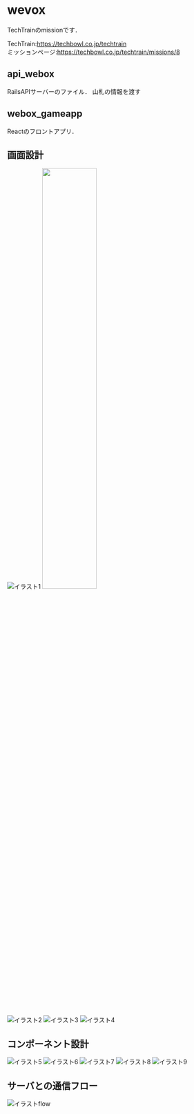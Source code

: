# wevox
TechTrainのmissionです．

TechTrain:https://techbowl.co.jp/techtrain  
ミッションページ:https://techbowl.co.jp/techtrain/missions/8

## api_webox
RailsAPIサーバーのファイル．
山札の情報を渡す

## webox_gameapp
Reactのフロントアプリ．

## 画面設計
![イラスト1](https://user-images.githubusercontent.com/38938327/94405949-3d564a00-01ac-11eb-9e17-e34d28ac12e5.png)
<img src="https://user-images.githubusercontent.com/38938327/94405949-3d564a00-01ac-11eb-9e17-e34d28ac12e5.png" width=50%>

![イラスト2](https://user-images.githubusercontent.com/38938327/94406086-75f62380-01ac-11eb-9e77-011088df279b.png)
![イラスト3](https://user-images.githubusercontent.com/38938327/94406093-78f11400-01ac-11eb-98ec-66aa90a6f710.png)
![イラスト4](https://user-images.githubusercontent.com/38938327/94406099-7b536e00-01ac-11eb-9bee-9e9e4ffccc5b.png)
## コンポーネント設計
![イラスト5](https://user-images.githubusercontent.com/38938327/94406102-7bec0480-01ac-11eb-887a-4b7ac7777931.png)
![イラスト6](https://user-images.githubusercontent.com/38938327/94406105-7d1d3180-01ac-11eb-8a41-ca73a8013e07.png)
![イラスト7](https://user-images.githubusercontent.com/38938327/94406107-7d1d3180-01ac-11eb-913a-8ceb6a66eb2b.png)
![イラスト8](https://user-images.githubusercontent.com/38938327/94406109-7db5c800-01ac-11eb-951a-d8bb49571743.png)
![イラスト9](https://user-images.githubusercontent.com/38938327/94406130-84443f80-01ac-11eb-94a6-55d2b660d638.png)

## サーバとの通信フロー
![イラストflow](https://user-images.githubusercontent.com/38938327/94406729-6aefc300-01ad-11eb-8599-5f92b0e0366a.png)
